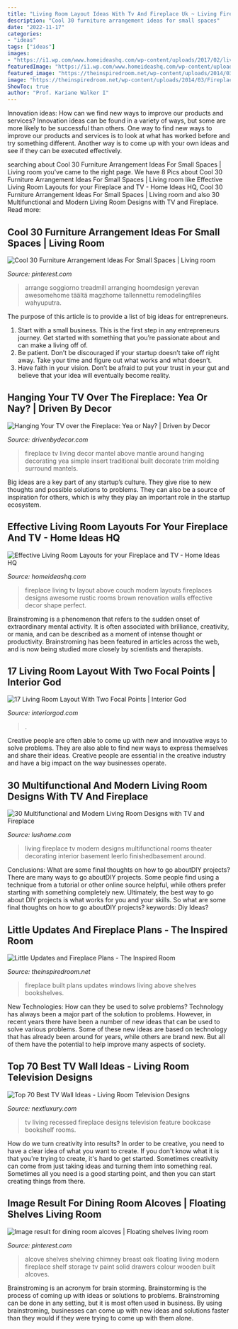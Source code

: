 ```yaml
---
title: "Living Room Layout Ideas With Tv And Fireplace Uk ~ Living Fireplace Tv Modern Designs Multifunctional Rooms Theater Decorating Interior Basement Leerlo Finishedbasement Around"
description: "Cool 30 furniture arrangement ideas for small spaces"
date: "2022-11-17"
categories:
- "ideas"
tags: ["ideas"]
images:
- "https://i1.wp.com/www.homeideashq.com/wp-content/uploads/2017/02/living-room-layout-fireplace-and-TV-4-1.jpg?resize=564%2C564"
featuredImage: "https://i1.wp.com/www.homeideashq.com/wp-content/uploads/2017/02/living-room-layout-fireplace-and-TV-4-1.jpg?resize=564%2C564"
featured_image: "https://theinspiredroom.net/wp-content/uploads/2014/03/Fireplace-Cabinetry-Inspiration-Windows-Above-Built-In-Shelves-e1393912974852.jpg"
image: "https://theinspiredroom.net/wp-content/uploads/2014/03/Fireplace-Cabinetry-Inspiration-Windows-Above-Built-In-Shelves-e1393912974852.jpg"
ShowToc: true
author: "Prof. Kariane Walker I"
---
```



Innovation ideas: How can we find new ways to improve our products and services?
Innovation ideas can be found in a variety of ways, but some are more likely to be successful than others. One way to find new ways to improve our products and services is to look at what has worked before and try something different. Another way is to come up with your own ideas and see if they can be executed effectively.

	

		
searching about Cool 30 Furniture Arrangement Ideas For Small Spaces | Living room you've came to the right page. We have 8 Pics about Cool 30 Furniture Arrangement Ideas For Small Spaces | Living room like Effective Living Room Layouts for your Fireplace and TV - Home Ideas HQ, Cool 30 Furniture Arrangement Ideas For Small Spaces | Living room and also 30 Multifunctional and Modern Living Room Designs with TV and Fireplace. Read more:
		
    
## Cool 30 Furniture Arrangement Ideas For Small Spaces | Living Room

<img loading=lazy src="https://i.pinimg.com/736x/91/16/89/911689308055e0cf61b30a8ded0f6560.jpg" onerror="this.onerror=null;this.src='https://tse4.mm.bing.net/th?id=OIP.1KEZRnVeqAso4XGfbNxWywHaHa&amp;pid=15.1';" alt="Cool 30 Furniture Arrangement Ideas For Small Spaces | Living room">

_Source: pinterest.com_

>arrange soggiorno treadmill arranging hoomdesign yerevan awesomehome täältä magzhome tallennettu remodelingfiles wahyuputra. 

	

The purpose of this article is to provide a list of big ideas for entrepreneurs.
1. Start with a small business. This is the first step in any entrepreneurs journey. Get started with something that you’re passionate about and can make a living off of.
2. Be patient. Don’t be discouraged if your startup doesn’t take off right away. Take your time and figure out what works and what doesn’t.
3. Have faith in your vision. Don’t be afraid to put your trust in your gut and believe that your idea will eventually become reality.

    
## Hanging Your TV Over The Fireplace: Yea Or Nay? | Driven By Decor

<img loading=lazy src="http://www.drivenbydecor.com/wp-content/uploads/2013/09/traditional-living-room.jpg" onerror="this.onerror=null;this.src='https://tse3.mm.bing.net/th?id=OIP.0E5zlVF6YEgsC__CrV86SQHaLH&amp;pid=15.1';" alt="Hanging Your TV over the Fireplace: Yea or Nay? | Driven by Decor">

_Source: drivenbydecor.com_

>fireplace tv living decor mantel above mantle around hanging decorating yea simple insert traditional built decorate trim molding surround mantels. 

	

Big ideas are a key part of any startup’s culture. They give rise to new thoughts and possible solutions to problems. They can also be a source of inspiration for others, which is why they play an important role in the startup ecosystem.

    
## Effective Living Room Layouts For Your Fireplace And TV - Home Ideas HQ

<img loading=lazy src="https://i1.wp.com/www.homeideashq.com/wp-content/uploads/2017/02/living-room-layout-fireplace-and-TV-4-1.jpg?resize=564%2C564" onerror="this.onerror=null;this.src='https://tse2.mm.bing.net/th?id=OIP.YM8IDgph14-qh95-V9wPQQHaHa&amp;pid=15.1';" alt="Effective Living Room Layouts for your Fireplace and TV - Home Ideas HQ">

_Source: homeideashq.com_

>fireplace living tv layout above couch modern layouts fireplaces designs awesome rustic rooms brown renovation walls effective decor shape perfect. 

	

Brainstroming is a phenomenon that refers to the sudden onset of extraordinary mental activity. It is often associated with brilliance, creativity, or mania, and can be described as a moment of intense thought or productivity. Brainstroming has been featured in articles across the web, and is now being studied more closely by scientists and therapists.

    
## 17 Living Room Layout With Two Focal Points | Interior God

<img loading=lazy src="https://www.interiorgod.com/wp-content/uploads/2016/11/two-story-living-room.jpg" onerror="this.onerror=null;this.src='https://tse3.mm.bing.net/th?id=OIP.pCMhfMuRRNXDapMSwxu0ZAHaJ4&amp;pid=15.1';" alt="17 Living Room Layout With Two Focal Points | Interior God">

_Source: interiorgod.com_

>. 

	

Creative people are often able to come up with new and innovative ways to solve problems. They are also able to find new ways to express themselves and share their ideas. Creative people are essential in the creative industry and have a big impact on the way businesses operate.

    
## 30 Multifunctional And Modern Living Room Designs With TV And Fireplace

<img loading=lazy src="http://www.lushome.com/wp-content/uploads/2014/07/modern-living-room-designs-tv-fireplace-21.jpg" onerror="this.onerror=null;this.src='https://tse1.mm.bing.net/th?id=OIP.xsLTA2NNNHQC_rRMTuEIXwHaFA&amp;pid=15.1';" alt="30 Multifunctional and Modern Living Room Designs with TV and Fireplace">

_Source: lushome.com_

>living fireplace tv modern designs multifunctional rooms theater decorating interior basement leerlo finishedbasement around. 

	

Conclusions: What are some final thoughts on how to go aboutDIY projects?
There are many ways to go aboutDIY projects. Some people find using a technique from a tutorial or other online source helpful, while others prefer starting with something completely new. Ultimately, the best way to go about DIY projects is what works for you and your skills. So what are some final thoughts on how to go aboutDIY projects? keywords: Diy Ideas?

    
## Little Updates And Fireplace Plans - The Inspired Room

<img loading=lazy src="https://theinspiredroom.net/wp-content/uploads/2014/03/Fireplace-Cabinetry-Inspiration-Windows-Above-Built-In-Shelves-e1393912974852.jpg" onerror="this.onerror=null;this.src='https://tse1.mm.bing.net/th?id=OIP.ZCIvDWsNNMYeoJDDuSxtEAHaLX&amp;pid=15.1';" alt="Little Updates and Fireplace Plans - The Inspired Room">

_Source: theinspiredroom.net_

>fireplace built plans updates windows living above shelves bookshelves. 

	

New Technologies: How can they be used to solve problems?
Technology has always been a major part of the solution to problems. However, in recent years there have been a number of new ideas that can be used to solve various problems. Some of these new ideas are based on technology that has already been around for years, while others are brand new. But all of them have the potential to help improve many aspects of society.

    
## Top 70 Best TV Wall Ideas - Living Room Television Designs

<img loading=lazy src="http://nextluxury.com/wp-content/uploads/fireplace-with-bookcase-and-recessed-tv-wall-design-ideas.jpg" onerror="this.onerror=null;this.src='https://tse2.mm.bing.net/th?id=OIP.qA_nhi346kEc1hIdqltg8wHaHa&amp;pid=15.1';" alt="Top 70 Best TV Wall Ideas - Living Room Television Designs">

_Source: nextluxury.com_

>tv living recessed fireplace designs television feature bookcase bookshelf rooms. 

	

How do we turn creativity into results?
In order to be creative, you need to have a clear idea of what you want to create. If you don't know what it is that you're trying to create, it's hard to get started. Sometimes creativity can come from just taking ideas and turning them into something real. Sometimes all you need is a good starting point, and then you can start creating things from there.

    
## Image Result For Dining Room Alcoves | Floating Shelves Living Room

<img loading=lazy src="https://i.pinimg.com/736x/88/79/9a/88799a835e1058324c2c8b76038b3122--alcove-shelving-dining-rooms.jpg" onerror="this.onerror=null;this.src='https://tse4.mm.bing.net/th?id=OIP.0WafAGjjDAgTRtkJcHgrxQHaFj&amp;pid=15.1';" alt="Image result for dining room alcoves | Floating shelves living room">

_Source: pinterest.com_

>alcove shelves shelving chimney breast oak floating living modern fireplace shelf storage tv paint solid drawers colour wooden built alcoves. 

	

Brainstroming is an acronym for brain storming. Brainstorming is the process of coming up with ideas or solutions to problems. Brainstroming can be done in any setting, but it is most often used in business. By using brainstroming, businesses can come up with new ideas and solutions faster than they would if they were trying to come up with them alone.


